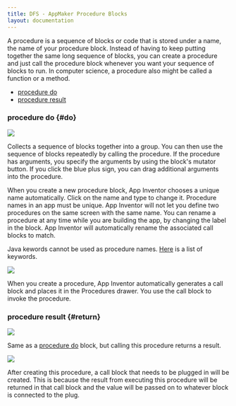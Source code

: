```yaml
---
title: DFS - AppMaker Procedure Blocks
layout: documentation
---
```


A procedure is a sequence of blocks or code that is stored under a name, the name of your procedure block. Instead of having to keep putting together the same long sequence of blocks, you can create a procedure and just call the procedure block whenever you want your sequence of blocks to run. In computer science, a procedure also might be called a function or a method.

* [procedure do](#do)
* [procedure result](#return)

### procedure do   {#do}

![](images/procedure/do.png)

Collects a sequence of blocks together into a group. You can then use the sequence of blocks repeatedly by calling the procedure. If the procedure has arguments, you specify the arguments by using the block's mutator button. If you click the blue plus sign, you can drag additional arguments into the procedure.

When you create a new procedure block, App Inventor chooses a unique name automatically. Click on the name and type to change it. Procedure names in an app must be unique. App Inventor will not let you define two procedures on the same screen with the same name. You can rename a procedure at any time while you are building the app, by changing the label in the block. App Inventor will automatically rename the associated call blocks to match.

Java kewords cannot be used as procedure names. [Here](https://en.wikipedia.org/wiki/List_of_Java_keywords) is a list of keywords.

![](images/procedure/calldo.png)

When you create a procedure, App Inventor automatically generates a call block and places it in the Procedures drawer. You use the call block to invoke the procedure.

### procedure result   {#return}

![](images/procedure/return.png)

Same as a [procedure do](#do) block, but calling this procedure returns a result.

![](images/procedure/callreturn.png)

After creating this procedure, a call block that needs to be plugged in will be created. This is because the result from executing this procedure will be returned in that call block and the value will be passed on to whatever block is connected to the plug.
